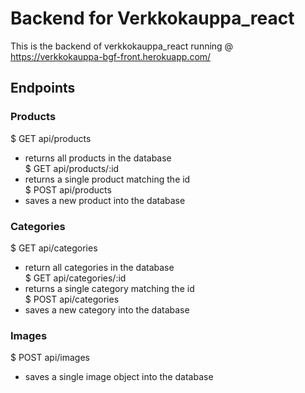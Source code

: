 # Backend for Verkkokauppa_react

This is the backend of verkkokauppa_react running @ https://verkkokauppa-bgf-front.herokuapp.com/

## Endpoints

### Products
$ GET api/products  
- returns all products in the database  
$ GET api/products/:id  
- returns a single product matching the id  
$ POST api/products  
- saves a new product into the database  

### Categories
$ GET api/categories  
- return all categories in the database  
$ GET api/categories/:id  
- returns a single category matching the id  
$ POST api/categories  
- saves a new category into the database  

### Images
$ POST api/images  
- saves a single image object into the database  
